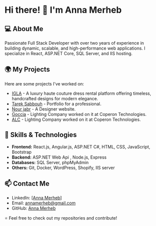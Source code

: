 # Hi there! 👋 I'm Anna Merheb

## 💻 About Me
Passionate Full Stack Developer with over two years of experience in building dynamic, scalable, and high-performance web applications. I specialize in React, ASP.NET Core, SQL Server, and IIS hosting.

## 🌍 My Projects
Here are some projects I've worked on:
- [IGLA](https://iglacouture.com/) - A luxury haute couture dress rental platform offering timeless, handcrafted designs for modern elegance.
- [Tarek Sabbouh](https://tareksabbouh.com/) - Portfolio for a professional.
- [Nour jabr](https://nourjabr.com/) - A Designer website.
- [Goccia](https://goccia.it) - Lighting Company worked on it at Coperon Technologies.
- [ALC](https://alc.sa) - Lighting Company worked on it at Coperon Technologies.

## 🚀 Skills & Technologies
- **Frontend:** React.js, Angular.js, ASP.NET C#, HTML, CSS, JavaScript, Bootstrap
- **Backend:** ASP.NET Web Api , Node.js, Express
- **Databases:** SQL Server, phpMyAdmin
- **Others:** Git, Docker, WordPress, Shopify, IIS server

## 📫 Contact Me
- LinkedIn: [[Anna Merheb](https://linkedin.com/in/anna-m-934a85214)]
- Email: [annamerheb@gmail.com](annamerheb@gmail.com)
- GitHub: [Anna Merheb](https://github.com/annamerheb)

⭐️ Feel free to check out my repositories and contribute!
